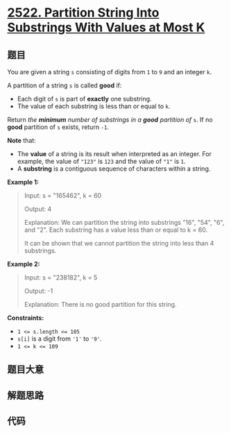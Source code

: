 # [2522. Partition String Into Substrings With Values at Most K](https://leetcode.com/problems/partition-string-into-substrings-with-values-at-most-k/)

## 题目

You are given a string `s` consisting of digits from `1` to `9` and an integer
`k`.

A partition of a string `s` is called **good** if:

  * Each digit of `s` is part of **exactly** one substring.
  * The value of each substring is less than or equal to `k`.

Return _the **minimum** number of substrings in a **good** partition of_ `s`.
If no **good** partition of `s` exists, return `-1`.

**Note** that:

  * The **value** of a string is its result when interpreted as an integer. For example, the value of `"123"` is `123` and the value of `"1"` is `1`.
  * A **substring** is a contiguous sequence of characters within a string.



**Example 1:**

> Input: s = "165462", k = 60
> 
> Output: 4
> 
> Explanation: We can partition the string into substrings "16", "54", "6", and "2". Each substring has a value less than or equal to k = 60.
> 
> It can be shown that we cannot partition the string into less than 4 substrings.

**Example 2:**

> Input: s = "238182", k = 5
> 
> Output: -1
> 
> Explanation: There is no good partition for this string.

**Constraints:**

  * `1 <= s.length <= 105`
  * `s[i]` is a digit from `'1'` to `'9'`.
  * `1 <= k <= 109`




## 题目大意

## 解题思路

## 代码

```javascript

```



